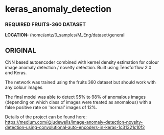 # keras_anomaly_detection

### REQUIRED FRUITS-360 DATASET

**LOCATION:** /home/antz/0_samples/M_Eng/dataset/general


## ORIGINAL
CNN based autoencoder combined with kernel density estimation for colour image anomaly detection / novelty detection. Built using Tensforflow 2.0 and Keras.

The network was trained using the fruits 360 dataset but should work with any colour images.

The final model was able to detect 95% to 98% of anomalous images (depending on which class of images were treated as anomalous) with a false positive rate on 'normal' images of 12%.

Details of the project can be found here: 
https://medium.com/@judewells/image-anomaly-detection-novelty-detection-using-convolutional-auto-encoders-in-keras-1c31321c10f2
